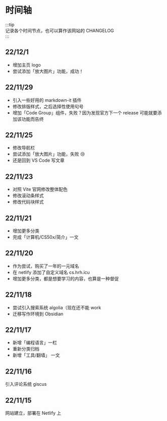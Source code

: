 # 时间轴

:::tip  
记录各个时间节点，也可以算作该网站的 CHANGELOG  
:::


## 22/12/1

- 增加主页 logo
- 尝试添加「放大图片」功能，成功！


## 22/11/29

- 引入一些好用的 markdown-it 插件
- 修改排版样式，之后选择性使用句号
- 增加「Code Group」组件，失败？因为发现官方下一个 release 可能就要添加该功能而告终


## 22/11/25

- 修改导航栏
- 尝试添加「放大图片」功能，失败 😢
- 还是回到 VS Code 写文章


## 22/11/23

- 对照 Vite 官网修改整体配色
- 修改滚动条样式
- 修改代码块样式


## 22/11/21

- 增加更多分类
- 完成「计算机/CS50x/简介」一文


## 22/11/20

- 作为尝试，购买了一年的一元域名
- 在 netlify 添加了自定义域名 cs.hrh.icu
- 增加更多分类，都是想要学习的内容，也算是一种督促


## 22/11/18

- 尝试引入搜索系统 algolia（现在还不能 work
- 迁移写作环境到 Obsidian


## 22/11/17

- 新增「编程语言」一栏
- 重新分类归档
- 新增「工具/翻墙」 一文


## 22/11/16

引入评论系统 giscus


## 22/11/15

网站建立，部署在 Netlify 上